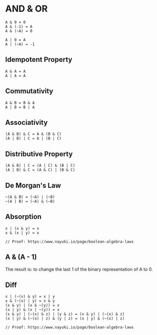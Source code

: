 # AND & OR

```
A & 0 = 0
A & (-1) = A
A & (~A) = 0

A | 0 = A
A | (~A) = -1
```

## Idempotent Property
```
A & A = A
A | A = A
```

## Commutativity

```
A & B = B & A
A | B = B | A
```

## Associativity

```
(A & B) & C = A & (B & C)
(A | B) | C = A | (B | C)
```

## Distributive Property

```
(A & B) | C = (A | C) & (B | C)
(A | B) & C = (A & C) | (B & C)
```

## De Morgan's Law

```
~(A & B) = (~A) | (~B)
~(A | B) = (~A) & (~B)
```

## Absorption

```
x | (x & y) = x
x & (x | y) = x

// Proof: https://www.nayuki.io/page/boolean-algebra-laws
```

## A & (A - 1)
The result is: to change the last 1 of the binary representation of A to 0.

## Diff
```
x | (~(x) & y) = x | y
x & (~(x) | y) = x & y
(x & y) | (x & ~(y)) = x
(x | y) & (x | ~(y)) = x
(x & y) | (~(x) & z) | (y & z) = (x & y) | (~(x) & z)
(x | y) & (~(x) | z) & (y | z) = (x | y) & (~(x) | z)

// Proof: https://www.nayuki.io/page/boolean-algebra-laws
```

